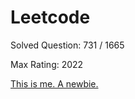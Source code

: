 # Leetcode
Solved Question: 731 / 1665

Max Rating: 2022

[This is me. A newbie.](https://leetcode.com/louisfghbvc/)
